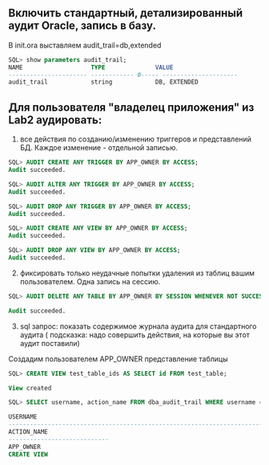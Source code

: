 ## Включить стандартный, детализированный аудит Oracle, запись в базу.
В init.ora выставляем audit_trail=db,extended
```sql
SQL> show parameters audit_trail;
NAME                   TYPE              VALUE
---------------------- ------------	Ф----- ---------------------
audit_trail            string            DB, EXTENDED
```
## Для пользователя "владелец приложения" из Lab2 аудировать:
1. все действия по созданию/изменению триггеров и представлений БД. Каждое изменение - отдельной записью.
```sql
SQL> AUDIT CREATE ANY TRIGGER BY APP_OWNER BY ACCESS;
Audit succeeded.

SQL> AUDIT ALTER ANY TRIGGER BY APP_OWNER BY ACCESS; 
Audit succeeded.

SQL> AUDIT DROP ANY TRIGGER BY APP_OWNER BY ACCESS; 
Audit succeeded.

SQL> AUDIT CREATE ANY VIEW BY APP_OWNER BY ACCESS;
Audit succeeded.

SQL> AUDIT DROP ANY VIEW BY APP_OWNER BY ACCESS; 
Audit succeeded.
```
2. фиксировать только неудачные попытки удаления из таблиц вашим пользователем. Одна запись на сессию.
```sql
SQL> AUDIT DELETE ANY TABLE BY APP_OWNER BY SESSION WHENEVER NOT SUCCESSFUL;

Audit succeeded.
```
3. sql запрос: показать содержимое журнала аудита для стандартного аудита ( подсказка: надо совершить действия, на которые вы этот аудит поставили)

Создадим пользователем APP_OWNER представление таблицы
```sql
SQL> CREATE VIEW test_table_ids AS SELECT id FROM test_table;

View created
```

```sql
SQL> SELECT username, action_name FROM dba_audit_trail WHERE username = 'APP_OWNER';

USERNAME
--------------------------------------------------------------------------------
ACTION_NAME
----------------------------
APP_OWNER
CREATE VIEW
```